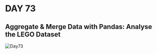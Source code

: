 # DAY 73
## Aggregate & Merge Data with Pandas: Analyse the LEGO Dataset
![Day73](https://github.com/diorithaliti/Python/assets/74361197/2720df23-f6c2-44a8-b32a-c3a6c3c9d3e8)
